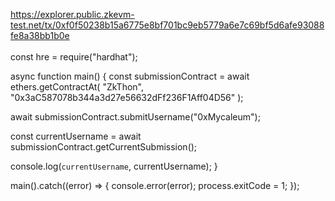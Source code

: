https://explorer.public.zkevm-test.net/tx/0xf0f50238b15a6775e8bf701bc9eb5779a6e7c69bf5d6afe93088fe8a38bb1b0e
<br><br>const hre = require("hardhat");

async function main() {
  const submissionContract = await ethers.getContractAt(
    "ZkThon",
    "0x3aC587078b344a3d27e56632dFf236F1Aff04D56"
  );

  await submissionContract.submitUsername("0xMycaleum");

  const currentUsername = await submissionContract.getCurrentSubmission();

  console.log(`currentUsername`, currentUsername);
}

main().catch((error) => {
  console.error(error);
  process.exitCode = 1;
});
